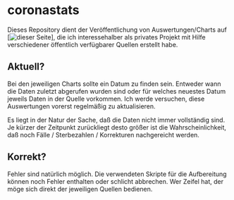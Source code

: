# coronastats
Dieses Repository dient der Veröffentlichung von Auswertungen/Charts auf [![dieser Seite](https://wombatstampede.github.io/coronastats/)], die ich interessehalber als privates Projekt mit Hilfe verschiedener öffentlich verfügbarer Quellen erstellt habe.

## Aktuell?
Bei den jeweiligen Charts sollte ein Datum zu finden sein. Entweder wann die Daten zuletzt abgerufen wurden sind oder für welches neuestes Datum jeweils Daten in der Quelle vorkommen.
Ich werde versuchen, diese Auswertungen vorerst regelmäßig zu aktualisieren.

Es liegt in der Natur der Sache, daß die Daten nicht immer vollständig sind. Je kürzer der Zeitpunkt zurückliegt desto größer ist die Wahrscheinlichkeit, daß noch Fälle / Sterbezahlen / Korrekturen nachgereicht werden.

## Korrekt?
Fehler sind natürlich möglich. Die verwendeten Skripte für die Aufbereitung können noch Fehler enthalten oder schlicht abbrechen. Wer Zeifel hat, der möge sich direkt der jeweiligen Quellen bedienen.


